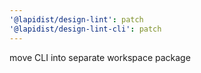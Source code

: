 ```yaml
---
'@lapidist/design-lint': patch
'@lapidist/design-lint-cli': patch
---
```


move CLI into separate workspace package

